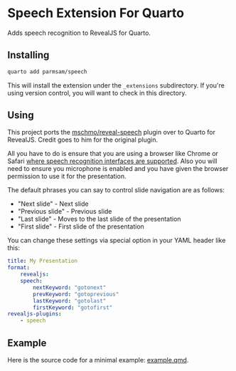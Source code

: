 # Speech Extension For Quarto

Adds speech recognition to RevealJS for Quarto.

## Installing


```bash
quarto add parmsam/speech
```

This will install the extension under the `_extensions` subdirectory.
If you're using version control, you will want to check in this directory.

## Using

This project ports the [mschmo/reveal-speech](https://github.com/mschmo/reveal-speech) plugin over to Quarto for RevealJS. Credit goes to him for the original plugin.

All you have to do is ensure that you are using a browser like Chrome or Safari [where speech recognition interfaces are supported](https://developer.mozilla.org/en-US/docs/Web/API/Web_Speech_API#Browser_compatibility). Also you will need to ensure you microphone is enabled and you have given the browser permission to use it for the presentation.

The default phrases you can say to control slide navigation are as follows:

- "Next slide" - Next slide
- "Previous slide" - Previous slide
- "Last slide" - Moves to the last slide of the presentation
- "First slide" - First slide of the presentation

You can change these settings via special option in your YAML header like this:

```yaml
title: My Presentation
format:
    revealjs:
    speech:
        nextKeyword: "gotonext"
        prevKeyword: "gotoprevious"
        lastKeyword: "gotolast"
        firstKeyword: "gotofirst"
revealjs-plugins:
    - speech
```
## Example

Here is the source code for a minimal example: [example.qmd](example.qmd).
